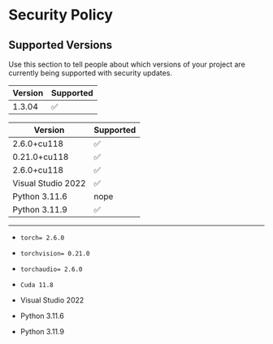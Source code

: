 # Security Policy

## Supported Versions

Use this section to tell people about which versions of your project are
currently being supported with security updates.

| Version | Supported          |
| ------- | ------------------ |
| 1.3.04   | :white_check_mark: |




| Version | Supported          |
| ------- | ------------------ |
|   2.6.0+cu118 | :white_check_mark: |    
|   0.21.0+cu118 |:white_check_mark: |
|   2.6.0+cu118 | :white_check_mark: |
| Visual Studio 2022 | :white_check_mark: |
| Python 3.11.6 | nope |
| Python 3.11.9 | :white_check_mark: |
------------------------------------------------------------

- `torch= 2.6.0`
- `torchvision= 0.21.0`
- `torchaudio= 2.6.0`
- `Cuda 11.8`

- Visual Studio 2022 
- Python 3.11.6
- Python 3.11.9
